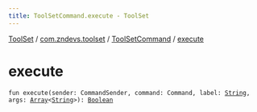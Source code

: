 ```yaml
---
title: ToolSetCommand.execute - ToolSet
---
```


[ToolSet](../../index.html) / [com.zndevs.toolset](../index.html) / [ToolSetCommand](index.html) / [execute](./execute.html)

# execute

`fun execute(sender: CommandSender, command: Command, label: `[`String`](https://kotlinlang.org/api/latest/jvm/stdlib/kotlin/-string/index.html)`, args: `[`Array`](https://kotlinlang.org/api/latest/jvm/stdlib/kotlin/-array/index.html)`<`[`String`](https://kotlinlang.org/api/latest/jvm/stdlib/kotlin/-string/index.html)`>): `[`Boolean`](https://kotlinlang.org/api/latest/jvm/stdlib/kotlin/-boolean/index.html)